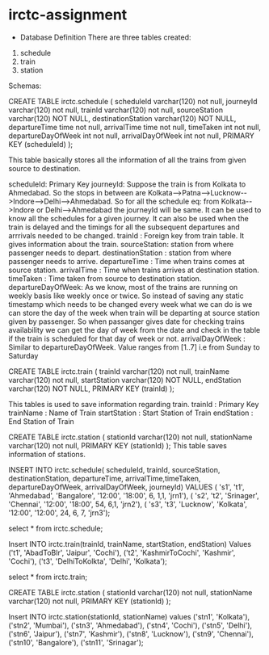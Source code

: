 # irctc-assignment

* Database Definition
There are three tables created:
1. schedule
2. train
3. station

Schemas:

CREATE TABLE irctc.schedule (
  scheduleId varchar(120) not null,
  journeyId varchar(120) not null,
  trainId varchar(120) not null,
  sourceStation varchar(120) NOT NULL,
  destinationStation varchar(120) NOT NULL,
  departureTime time not null,
  arrivalTime time not null,
  timeTaken int not null,
  departureDayOfWeek int not null,
  arrivalDayOfWeek int not null,
  PRIMARY KEY (scheduleId)
);
  
  This table basically stores all the information of all the trains from given source to destination.
  
  scheduleId: Primary Key
  journeyId: Suppose the train is from Kolkata to Ahmedabad. So the stops in between are Kolkata-->Patna-->Lucknow-->Indore-->Delhi-->Ahmedabad. So for all the       schedule eq: from Kolkata-->Indore or Delhi-->Ahmedabad the journeyId will be same. It can be used to know all the schedules for a given journey. It can also be     used when the train is delayed and the timings for all the subsequent departures and arrrivals needed to be changed.
  trainId : Foreign key from train table. It gives information about the train.
  sourceStation: station from where passenger needs to depart.
  destinationStation : station from where passenger needs to arrive.
  departureTime : Time when trains comes at source station.
  arrivalTime : Time when trains arrives at destination station.
  timeTaken : Time taken from source to destination station.
  departureDayOfWeek: As we know, most of the trains are running on weekly basis like weekly once or twice. So instead of saving any static timestamp which needs to   be changed every week what we can do is we can store the day of the week when train will be departing at source station given by passenger. So when passanger       gives date for checking trains availability we can get the day of week from the date and check in the table if the train is scheduled for that day of week or not.
  arrivalDayOfWeek : Similar to departureDayOfWeek. Value ranges from [1..7] i.e from Sunday to Saturday


CREATE TABLE irctc.train (
  trainId varchar(120) not null,
  trainName varchar(120) not null,
  startStation varchar(120) NOT NULL,
  endStation varchar(120) NOT NULL,
  PRIMARY KEY (trainId)
);

This tables is used to save information regarding train.
  trainId : Primary Key
  trainName : Name of Train
  startStation : Start Station of Train
  endStation : End Station of Train


CREATE TABLE irctc.station (
  stationId varchar(120) not null,
  stationName varchar(120) not null,
  PRIMARY KEY (stationId)
);
This table saves information of stations.

INSERT INTO irctc.schedule( scheduleId, trainId, sourceStation, destinationStation, departureTime, arrivalTime,timeTaken, departureDayOfWeek, arrivalDayOfWeek, journeyId) VALUES
( 's1', 't1', 'Ahmedabad', 'Bangalore', '12:00', '18:00', 6, 1,1, 'jrn1'),
( 's2', 't2', 'Srinager', 'Chennai', '12:00', '18:00', 54, 6,1, 'jrn2'),
( 's3', 't3', 'Lucknow', 'Kolkata', '12:00', '12:00', 24, 6, 7, 'jrn3');
  
 select * from irctc.schedule;
 
 Insert INTO irctc.train(trainId, trainName, startStation, endStation) Values
('t1', 'AbadToBlr', 'Jaipur', 'Cochi'),
('t2', 'KashmirToCochi', 'Kashmir', 'Cochi'),
('t3', 'DelhiToKolkta', 'Delhi', 'Kolkata');

select * from irctc.train;

CREATE TABLE irctc.station (
stationId varchar(120) not null,
stationName varchar(120) not null,
PRIMARY KEY (stationId)
);

Insert INTO irctc.station(stationId, stationName) values
('stn1', 'Kolkata'),
('stn2', 'Mumbai'),
('stn3', 'Ahmedabad'),
('stn4', 'Cochi'),
('stn5', 'Delhi'),
('stn6', 'Jaipur'),
('stn7', 'Kashmir'),
('stn8', 'Lucknow'),
('stn9', 'Chennai'),
('stn10', 'Bangalore'),
('stn11', 'Srinagar');




































